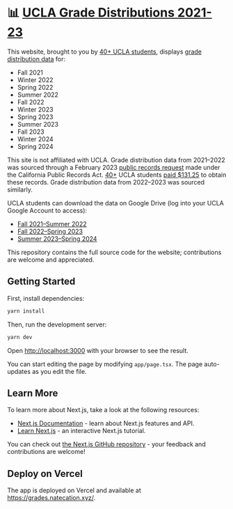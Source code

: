 # 📊 [UCLA Grade Distributions 2021-23](https://grades.natecation.xyz/)

This website, brought to you by [40+ UCLA students](https://grades.natecation.xyz/shoutouts), displays [grade distribution data](https://grades.natecation.xyz/) for:

- Fall 2021
- Winter 2022
- Spring 2022
- Summer 2022
- Fall 2022
- Winter 2023
- Spring 2023
- Summer 2023
- Fall 2023
- Winter 2024
- Spring 2024

This site is not affiliated with UCLA. Grade distribution data from 2021–2022 was
sourced through a February 2023 [public records request](https://drive.google.com/file/d/1l-R7LN9jOFUic3b4WTk4WxfDSjGNpuVw/view?usp=sharing) made under the California Public Records Act. [40+](https://grades.natecation.xyz/shoutouts) UCLA students [paid $131.25](https://drive.google.com/file/d/14LuoYaDCPUmts_6igA8rC3AVI2Ntyvqc/view?usp=sharing) to obtain these records. Grade distribution data from 2022–2023 was
sourced similarly.

UCLA students can download the data on Google Drive (log into your UCLA Google Account to access):

- [Fall 2021–Summer 2022](https://docs.google.com/spreadsheets/d/1kF7eK8Iyyv_LnE2IY9vg2VEuDuoYi5qO/edit?usp=sharing)
- [Fall 2022–Spring 2023](https://docs.google.com/spreadsheets/d/1QTdQIRb1YvJ91zPkwaPTmxzRuy8GK_YN/edit?usp=sharing)
- [Summer 2023–Spring 2024](https://docs.google.com/spreadsheets/d/13HGfffKLACEfCcVGNshu8Y_dfNip2kA2/edit?usp=sharing)

This repository contains the full source code for the website; contributions are welcome and appreciated.

## Getting Started

First, install dependencies:

```bash
yarn install
```

Then, run the development server:

```bash
yarn dev
```

Open [http://localhost:3000](http://localhost:3000) with your browser to see the result.

You can start editing the page by modifying `app/page.tsx`. The page auto-updates as you edit the file.

## Learn More

To learn more about Next.js, take a look at the following resources:

- [Next.js Documentation](https://nextjs.org/docs) - learn about Next.js features and API.
- [Learn Next.js](https://nextjs.org/learn) - an interactive Next.js tutorial.

You can check out [the Next.js GitHub repository](https://github.com/vercel/next.js/) - your feedback and contributions are welcome!

## Deploy on Vercel

The app is deployed on Vercel and available at https://grades.natecation.xyz/.
